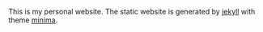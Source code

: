 This is my personal website. The static website is generated by [jekyll](https://github.com/jekyll/jekyll) with theme [minima](https://github.com/jekyll/minima).
